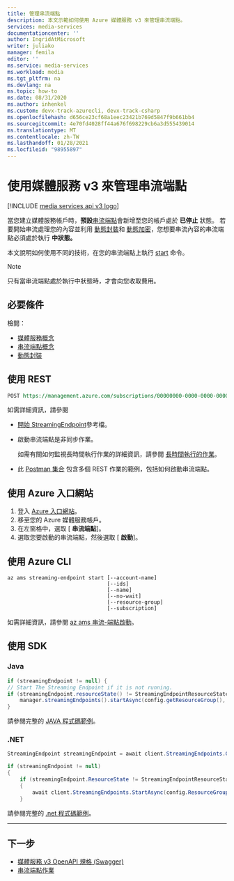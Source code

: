 ```yaml
---
title: 管理串流端點
description: 本文示範如何使用 Azure 媒體服務 v3 來管理串流端點。
services: media-services
documentationcenter: ''
author: IngridAtMicrosoft
writer: juliako
manager: femila
editor: ''
ms.service: media-services
ms.workload: media
ms.tgt_pltfrm: na
ms.devlang: na
ms.topic: how-to
ms.date: 08/31/2020
ms.author: inhenkel
ms.custom: devx-track-azurecli, devx-track-csharp
ms.openlocfilehash: d656ce23cf68a1eec23421b769d5847f9b661bb4
ms.sourcegitcommit: 4e70fd4028ff44a676f698229cb6a3d555439014
ms.translationtype: MT
ms.contentlocale: zh-TW
ms.lasthandoff: 01/28/2021
ms.locfileid: "98955897"
---
```

# <a name="manage-streaming-endpoints-with--media-services-v3"></a>使用媒體服務 v3 來管理串流端點

[!INCLUDE [media services api v3 logo](./includes/v3-hr.md)]

當您建立媒體服務帳戶時，**預設**[串流端點](streaming-endpoint-concept.md)會新增至您的帳戶處於 **已停止** 狀態。 若要開始串流處理您的內容並利用 [動態封裝](dynamic-packaging-overview.md)和 [動態加密](content-protection-overview.md)，您想要串流內容的串流端點必須處於執行 **中狀態。**

本文說明如何使用不同的技術，在您的串流端點上執行 [start](/rest/api/media/streamingendpoints/start) 命令。 
 
> [!NOTE]
> 只有當串流端點處於執行中狀態時，才會向您收取費用。
    
## <a name="prerequisites"></a>必要條件

檢閱： 

* [媒體服務概念](concepts-overview.md)
* [串流端點概念](streaming-endpoint-concept.md)
* [動態封裝](dynamic-packaging-overview.md)

## <a name="use-rest"></a>使用 REST

```rest
POST https://management.azure.com/subscriptions/00000000-0000-0000-0000-000000000000/resourceGroups/mediaresources/providers/Microsoft.Media/mediaservices/slitestmedia10/streamingEndpoints/myStreamingEndpoint1/start?api-version=2018-07-01
```

如需詳細資訊，請參閱 

* [開始 StreamingEndpoint](/rest/api/media/streamingendpoints/start)參考檔。
* 啟動串流端點是非同步作業。 

    如需有關如何監視長時間執行作業的詳細資訊，請參閱 [長時間執行的作業](media-services-apis-overview.md)。
* 此 [Postman 集合](https://github.com/Azure-Samples/media-services-v3-rest-postman/blob/master/Postman/Media%20Services%20v3.postman_collection.json) 包含多個 REST 作業的範例，包括如何啟動串流端點。

## <a name="use-the-azure-portal"></a>使用 Azure 入口網站 
 
1. 登入 [Azure 入口網站](https://portal.azure.com/)。
1. 移至您的 Azure 媒體服務帳戶。
1. 在左窗格中，選取 [  **串流端點**]。
1. 選取您要啟動的串流端點，然後選取 [ **啟動**]。

## <a name="use-the-azure-cli"></a>使用 Azure CLI

```cli
az ams streaming-endpoint start [--account-name]
                                [--ids]
                                [--name]
                                [--no-wait]
                                [--resource-group]
                                [--subscription]
```

如需詳細資訊，請參閱 [az ams 串流-端點啟動](/cli/azure/ams/streaming-endpoint?view=azure-cli-latest#az-ams-streaming-endpoint-start)。

## <a name="use-sdks"></a>使用 SDK

### <a name="java"></a>Java
    
```java
if (streamingEndpoint != null) {
// Start The Streaming Endpoint if it is not running.
if (streamingEndpoint.resourceState() != StreamingEndpointResourceState.RUNNING) {
    manager.streamingEndpoints().startAsync(config.getResourceGroup(), config.getAccountName(), STREAMING_ENDPOINT_NAME).await();
}
```

請參閱完整的 [JAVA 程式碼範例](https://github.com/Azure-Samples/media-services-v3-java/blob/master/DynamicPackagingVODContent/StreamHLSAndDASH/src/main/java/sample/StreamHLSAndDASH.java#L128)。

### <a name="net"></a>.NET

```csharp
StreamingEndpoint streamingEndpoint = await client.StreamingEndpoints.GetAsync(config.ResourceGroup, config.AccountName, DefaultStreamingEndpointName);

if (streamingEndpoint != null)
{
    if (streamingEndpoint.ResourceState != StreamingEndpointResourceState.Running)
    {
        await client.StreamingEndpoints.StartAsync(config.ResourceGroup, config.AccountName, DefaultStreamingEndpointName);
    }
```

請參閱完整的 [.net 程式碼範例](https://github.com/Azure-Samples/media-services-v3-dotnet/blob/master/DynamicPackagingVODContent/StreamHLSAndDASH/Program.cs#L112)。

---

## <a name="next-steps"></a>下一步

* [媒體服務 v3 OpenAPI 規格 (Swagger) ](https://github.com/Azure/azure-rest-api-specs/tree/master/specification/mediaservices/resource-manager/Microsoft.Media/stable/2018-07-01)
* [串流端點作業](/rest/api/media/streamingendpoints)
